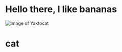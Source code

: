 # Hello there, I like bananas
![Image of Yaktocat](https://octodex.github.com/images/yaktocat.png)
# cat
